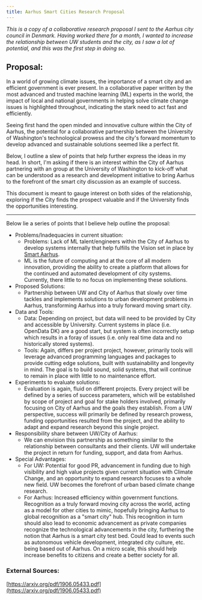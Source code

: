 ```yaml
---
title: Aarhus Smart Cities Research Proposal
---
```


_This is a copy of a collaborative research proposal I sent to the Aarhus city council in Denmark. Having worked there for a month, I wanted to increase the relationship between UW students and the city, as I saw a lot of potential, and this was the first step in doing so._


## Proposal:

In a world of growing climate issues, the importance of a smart city and an efficient government is ever present. In a collaborative paper written by the most advanced and trusted machine learning (ML) experts in the world, the impact of local and national governments in helping solve climate change issues is highlighted throughout, indicating the stark need to act fast and efficiently.

Seeing first hand the open minded and innovative culture within the City of Aarhus, the potential for a collaborative partnership between the University of Washington's technological prowess and the city's forward momentum to develop advanced and sustainable solutions seemed like a perfect fit.

Below, I outline a slew of points that help further express the ideas in my head. In short, I'm asking if there is an interest within the City of Aarhus partnering with an group at the University of Washington to kick-off what can be understood as a research and development initiative to bring Aarhus to the forefront of the smart city discussion as an example of success.

This document is meant to gauge interest on both sides of the relationship, exploring if the City finds the prospect valuable and if the University finds the opportunities interesting.

---

Below lie a series of points that I believe help outline the proposal:

- Problems/Inadequacies in current situation:
    - Problems: Lack of ML talent/engineers within the City of Aarhus to develop systems internally that help fulfills the Vision set in place by [Smart Aarhus](https://www.smartaarhus.eu/vision).
    - ML is the future of computing and at the core of all modern innovation, providing the ability to create a platform that allows for the continued and automated development of city systems. Currently, there little to no focus on implementing these solutions.
- Proposed Solutions:
    - Partnership between UW and City of Aarhus that slowly over time tackles and implements solutions to urban development problems in Aarhus, transforming Aarhus into a truly forward moving smart city.
- Data and Tools:
    - Data: Depending on project, but data will need to be provided by City and accessible by University. Current systems in place (i.e. OpenData DK) are a good start, but system is often incorrectly setup which results in a foray of issues (i.e. only real time data and no historically stored systems).
    - Tools: Again, differs per project project, however, primarily tools will leverage advanced programming languages and packages to provide cutting edge solutions, built with sustainability and longevity in mind. The goal is to build sound, solid systems, that will continue to remain in place with little to no maintenance effort.
- Experiments to evaluate solutions:
    - Evaluation is again, fluid on different projects. Every project will be defined by a series of success parameters, which will be established by scope of project and goal for stake holders involved, primarily focusing on City of Aarhus and the goals they establish. From a UW perspective, success will primarily be defined by research prowess, funding opportunities resulted from the project, and the ability to adapt and expand research beyond this single project.
- Responsibility share between UW/City of Aarhus:
    - We can envision this partnership as something similar to the relationship between consultants and their clients. UW will undertake the project in return for funding, support, and data from Aarhus.
- Special Advantages:
    - For UW: Potential for good PR, advancement in funding due to high visibility and high value projects given current situation with Climate Change, and an opportunity to expand research focuses to a whole new field. UW becomes the forefront of urban based climate change research.
    - For Aarhus: Increased efficiency within government functions. Recognition as a truly forward moving city across the world, acting as a model for other cities to mimic, hopefully bringing Aarhus to global recognition as a "smart city" hub. This recognition in turn should also lead to economic advancement as private companies recognize the technological advancements in the city, furthering the notion that Aarhus is a smart city test bed. Could lead to events such as autonomous vehicle development, integrated city culture, etc. being based out of Aarhus. On a micro scale, this should help increase benefits to citizens and create a better society for all.

### External Sources:

[https://arxiv.org/pdf/1906.05433.pdf](https://arxiv.org/pdf/1906.05433.pdf)